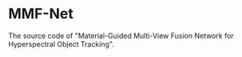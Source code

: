# MMF-Net
The source code of "Material-Guided Multi-View Fusion Network for Hyperspectral Object Tracking".
